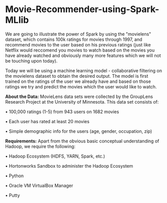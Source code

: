 # Movie-Recommender-using-Spark-MLlib
We are going to illustrate the power of Spark by using the "movielens" dataset, which contains 100k ratings for movies through 1997, and recommend movies to the user based on his previous ratings (just like Netflix would reccomend you movies to watch based on the movies you have already watched and obviously many more features which we will not be touching upon today). 

Today we will be using a machine learning model - collaborative filtering on the movielens dataset to obtain the desired output. The model is first trained on the ratings of the user we already have and based on those ratings we try and predict the movies which the user would like to watch.


**About the Data:**
MovieLens data sets were collected by the GroupLens Research Project at the University of Minnesota. This data set consists of:

•	100,000 ratings (1-5) from 943 users on 1682 movies

•	Each user has rated at least 20 movies

•	Simple demographic info for the users (age, gender, occupation, zip)


**Requirements:**
Apart from the obvious basic conceptual understanding of Hadoop, we require the following:

•	Hadoop Ecosystem (HDFS, YARN, Spark, etc.)

•	Hortonworks Sandbox to administer the Hadoop Ecosystem

•	Python

•	Oracle VM VirtualBox Manager

•	Putty
